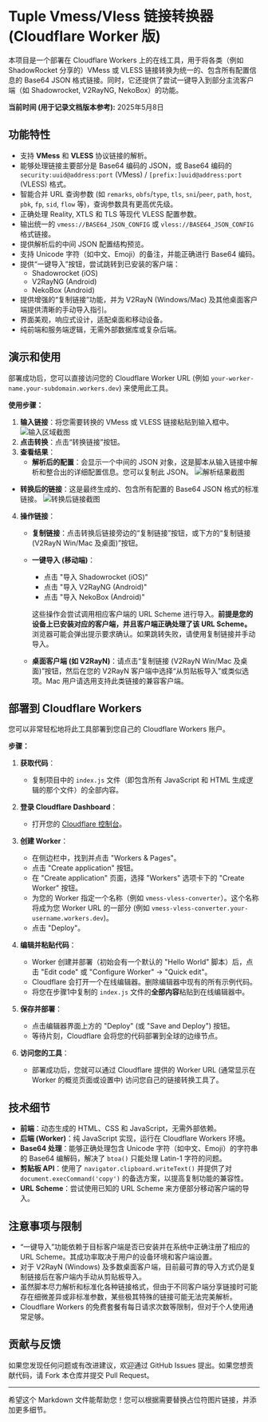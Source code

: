 # Tuple Vmess/Vless 链接转换器 (Cloudflare Worker 版)

本项目是一个部署在 Cloudflare Workers 上的在线工具，用于将各类（例如 ShadowRocket 分享的）VMess 或 VLESS 链接转换为统一的、包含所有配置信息的 Base64 JSON 格式链接。同时，它还提供了尝试一键导入到部分主流客户端（如 Shadowrocket, V2RayNG, NekoBox）的功能。

**当前时间 (用于记录文档版本参考):** 2025年5月8日

## 功能特性

-   支持 **VMess** 和 **VLESS** 协议链接的解析。
-   能够处理链接主要部分是 Base64 编码的 JSON，或 Base64 编码的 `security:uuid@address:port` (VMess) / `[prefix:]uuid@address:port` (VLESS) 格式。
-   智能合并 URL 查询参数 (如 `remarks`, `obfs`/`type`, `tls`, `sni`/`peer`, `path`, `host`, `pbk`, `fp`, `sid`, `flow` 等)，查询参数具有更高优先级。
-   正确处理 Reality, XTLS 和 TLS 等现代 VLESS 配置参数。
-   输出统一的 `vmess://BASE64_JSON_CONFIG` 或 `vless://BASE64_JSON_CONFIG` 格式链接。
-   提供解析后的中间 JSON 配置结构预览。
-   支持 Unicode 字符（如中文、Emoji）的备注，并能正确进行 Base64 编码。
-   提供“一键导入”按钮，尝试跳转到已安装的客户端：
    -   Shadowrocket (iOS)
    -   V2RayNG (Android)
    -   NekoBox (Android)
-   提供增强的“复制链接”功能，并为 V2RayN (Windows/Mac) 及其他桌面客户端提供清晰的手动导入指引。
-   界面美观，响应式设计，适配桌面和移动设备。
-   纯前端和服务端逻辑，无需外部数据库或复杂后端。

## 演示和使用

部署成功后，您可以直接访问您的 Cloudflare Worker URL (例如 `your-worker-name.your-subdomain.workers.dev`) 来使用此工具。

**使用步骤：**

1.  **输入链接**：将您需要转换的 VMess 或 VLESS 链接粘贴到输入框中。
    ![输入区域截图](https://github.com/user-attachments/assets/380d3fd2-b6b9-446a-91c6-f0fdea82582a)
 2.  **点击转换**：点击“转换链接”按钮。
3.  **查看结果**：
    * **解析后的配置**：会显示一个中间的 JSON 对象，这是脚本从输入链接中解析和整合出的详细配置信息。您可以复制此 JSON。
        ![解析结果截图](https://github.com/user-attachments/assets/171b7bf4-477f-433b-9552-acdcab1aa3ec)
 * **转换后的链接**：这是最终生成的、包含所有配置的 Base64 JSON 格式的标准链接。
        ![转换后链接截图](https://github.com/user-attachments/assets/753caaed-a57c-4067-af69-792b20199f86)
 4. **操作链接**：
    * **复制链接**：点击转换后链接旁边的“复制链接”按钮，或下方的“复制链接 (V2RayN Win/Mac 及桌面)”按钮。
    * **一键导入 (移动端)**：
        * 点击 "导入 Shadowrocket (iOS)"
        * 点击 "导入 V2RayNG (Android)"
        * 点击 "导入 NekoBox (Android)"

        这些操作会尝试调用相应客户端的 URL Scheme 进行导入。**前提是您的设备上已安装对应的客户端，并且客户端正确处理了该 URL Scheme。** 浏览器可能会弹出提示要求确认。如果跳转失败，请使用复制链接并手动导入。
    * **桌面客户端 (如 V2RayN)**：请点击“复制链接 (V2RayN Win/Mac 及桌面)”按钮，然后在您的 V2RayN 客户端中选择“从剪贴板导入”或类似选项。Mac 用户请选用支持此类链接的兼容客户端。

## 部署到 Cloudflare Workers

您可以非常轻松地将此工具部署到您自己的 Cloudflare Workers 账户。

**步骤：**

1.  **获取代码**：
    * 复制项目中的 `index.js` 文件（即包含所有 JavaScript 和 HTML 生成逻辑的那个文件）的全部内容。

2.  **登录 Cloudflare Dashboard**：
    * 打开您的 [Cloudflare 控制台](https://dash.cloudflare.com/)。

3.  **创建 Worker**：
    * 在侧边栏中，找到并点击 "Workers & Pages"。
    * 点击 "Create application" 按钮。
    * 在 "Create application" 页面，选择 "Workers" 选项卡下的 "Create Worker" 按钮。
    * 为您的 Worker 指定一个名称（例如 `vmess-vless-converter`）。这个名称将成为您 Worker URL 的一部分 (例如 `vmess-vless-converter.your-username.workers.dev`)。
    * 点击 "Deploy"。

4.  **编辑并粘贴代码**：
    * Worker 创建并部署（初始会有一个默认的 "Hello World" 脚本）后，点击 "Edit code" 或 "Configure Worker" -> "Quick edit"。
    * Cloudflare 会打开一个在线编辑器。删除编辑器中现有的所有示例代码。
    * 将您在步骤1中复制的 `index.js` 文件的**全部内容**粘贴到在线编辑器中。

5.  **保存并部署**：
    * 点击编辑器界面上方的 "Deploy" (或 "Save and Deploy") 按钮。
    * 等待片刻，Cloudflare 会将您的代码部署到全球的边缘节点。

6.  **访问您的工具**：
    * 部署成功后，您就可以通过 Cloudflare 提供的 Worker URL (通常显示在 Worker 的概览页面或设置中) 访问您自己的链接转换工具了。

## 技术细节

* **前端**：动态生成的 HTML、CSS 和 JavaScript，无需外部依赖。
* **后端 (Worker)**：纯 JavaScript 实现，运行在 Cloudflare Workers 环境。
* **Base64 处理**：能够正确处理包含 Unicode 字符（如中文、Emoji）的字符串的 Base64 编解码，解决了 `btoa()` 只能处理 Latin-1 字符的问题。
* **剪贴板 API**：使用了 `navigator.clipboard.writeText()` 并提供了对 `document.execCommand('copy')` 的备选方案，以提高复制功能的兼容性。
* **URL Scheme**：尝试使用已知的 URL Scheme 来方便部分移动客户端的导入。

## 注意事项与限制

* “一键导入”功能依赖于目标客户端是否已安装并在系统中正确注册了相应的 URL Scheme。其成功率取决于用户的设备环境和客户端设置。
* 对于 V2RayN (Windows) 及多数桌面客户端，目前最可靠的导入方式仍是复制链接后在客户端内手动从剪贴板导入。
* 虽然脚本尽力解析和标准化各种链接格式，但由于不同客户端分享链接时可能存在细微差异或非标准参数，某些极其特殊的链接可能无法完美解析。
* Cloudflare Workers 的免费套餐有每日请求次数等限制，但对于个人使用通常足够。

## 贡献与反馈

如果您发现任何问题或有改进建议，欢迎通过 GitHub Issues 提出。如果您想贡献代码，请 Fork 本仓库并提交 Pull Request。

---

希望这个 Markdown 文件能帮助您！您可以根据需要替换占位符图片链接，并添加更多细节。
